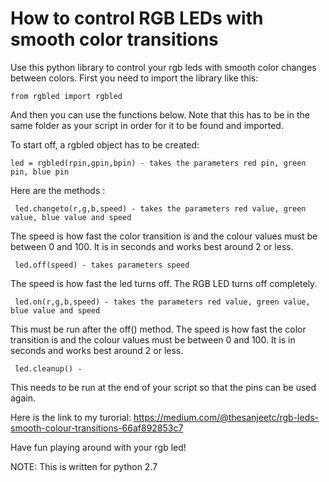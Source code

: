 # How to control RGB LEDs with smooth color transitions

Use this python library to control your rgb leds with smooth color changes between colors. First you need to import the library like this:

	from rgbled import rgbled

And then you can use the functions below.
Note that this has to be in the same folder as your script in order for it to be found and imported.

To start off, a rgbled object has to be created:

	led = rgbled(rpin,gpin,bpin) - takes the parameters red pin, green pin, blue pin

Here are the methods :

     led.changeto(r,g,b,speed) - takes the parameters red value, green value, blue value and speed

The speed is how fast the color transition is and the colour values must be between 0 and 100. It is in seconds and works    best around 2 or less.

     led.off(speed) - takes parameters speed

The speed is how fast the led turns off. The RGB LED turns off completely.

     led.on(r,g,b,speed) - takes the parameters red value, green value, blue value and speed
	
This must be run after the off() method. The speed is how fast the color transition is and the colour values must be between 0 and 100. It is in seconds and works best around 2 or less.

     led.cleanup() - 

This needs to be run at the end of your script so that the pins can be used again.

Here is the link to my turorial:
https://medium.com/@thesanjeetc/rgb-leds-smooth-colour-transitions-66af892853c7

Have fun playing around with your rgb led!

NOTE: This is written for python 2.7
